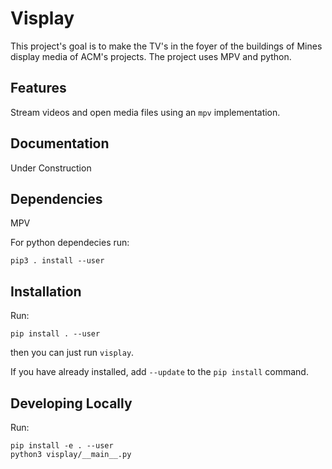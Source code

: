 # Visplay
This project's goal is to make the TV's in the foyer of the buildings of Mines
display media of ACM's projects. The project uses MPV and python.

## Features
Stream videos and open media files using an `mpv` implementation.

## Documentation
Under Construction

## Dependencies
MPV

For python dependecies run:

    pip3 . install --user

## Installation
Run:

    pip install . --user

then you can just run `visplay`.

If you have already installed, add `--update` to the `pip install` command.

## Developing Locally
Run:

    pip install -e . --user
    python3 visplay/__main__.py
